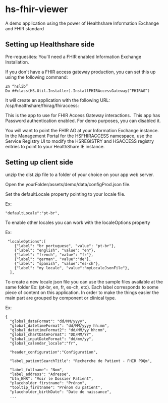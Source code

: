 # hs-fhir-viewer
A demo application using the power of Healthshare Information Exchange and FHIR standard

## Setting up Healthshare side

Pre-requesites: You'll need a FHIR enabled Information Exchange Installation. 

If you don't have a FHIR access gateway production, you can set this up using the following command:
```
Zn “hslib”
Do ##class(HS.Util.Installer).InstallFHIRAccessGateway(“FHIRAG”)
```
It will create an application with the following URL:
/csp/healthshare/fhirag/fhiraccess: 

This is the app to use for FHIR Access Gateway interactions.  This app has Password authentication enabled. For demo purposes, you can disabled it.

You will want to point the FHIR AG at your Information Exchange instance.  In the Management Portal for the HSFHIRACCESS namespace, use the Service Registry UI to modify the HSREGISTRY and HSACCESS registry entries to point to your HealthShare IE instance.

## Setting up client side

unzip the dist.zip file to a folder of your choice on your app web server.

Open the yourFolder/assets/demo/data/configProd.json file.

Set the defaultLocale property pointing to your locale file.

Ex:
```
"defaultLocale":"pt-br",
```
To enable other locales you can work with the localeOptions property

Ex:
```
 "localeOptions":[
    {"label": "br portuguese", "value": "pt-br"},
    {"label": "english", "value": "en"},
    {"label": "french", "value": "fr"},
    {"label": "german", "value":"de"},
    {"label": "spanish", "value":"es-ch"},
    {"label": "my locale", "value":"myLocaleJsonFile"},
  ],
```

To create a new locale json file you can use the sample files available at the same folder Ex: (pt-br, en, fr, es-ch, etc). Each label corresponds to some piece of content on this application. In order to make the things easier the main part are grouped by component or clinical type.

Ex:
```
{
  "global_dateFormat": "dd/MM/yyyy",
  "global_datetimeFormat": "dd/MM/yyyy hh:mm",
  "global_datetimeFormat2": "dd/MM/yy hh:mm",
  "global_chartDateFormat": "DD/MM/YY",
  "global_inputDateFormat": "dd/mm/yy",
  "global_calendar_locale":"fr",

  "header_configuration":"Configuration",

  "label_patientSearchTitle": "Recherche de Patient - FHIR PDQm",

  "label_fullname": "Nom",
  "label_address": "Adresse",
  "btn_EHR": "Voir le Dossier Patient",
  "placeholder_firstname": "Prénom",
  "tooltip_firstname": "Prénom du patient",
  "placeholder_birthDate": "Date de naissance",
  ...
  ```



